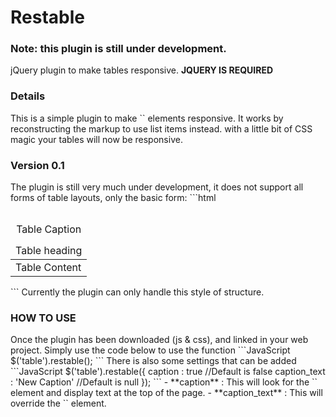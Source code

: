 # Restable
### Note: this plugin is still under development.
jQuery plugin to make tables responsive. **JQUERY IS REQUIRED**

<h3>Details</h3>
This is a simple plugin to make `<table>` elements responsive.
It works by reconstructing the markup to use list items instead. with a little bit of CSS magic your tables will now be responsive.

<h3>Version 0.1</h3>
The plugin is still very much under development, it does not support all forms of table layouts, only the basic form:
```html
<table>
  <caption>Table Caption</caption>
  <thead>
    <tr>
      <td>Table heading</td>
    </tr>
  </thead>
  <tbody>
    <tr>
      <td>Table Content</td>
    </tr>
  </tbody>
</table>
```
Currently the plugin can only handle this style of structure.

<h3>HOW TO USE</h3>
Once the plugin has been downloaded (js & css), and linked in your web project.
Simply use the code below to use the function
```JavaScript
 $('table').restable();
```
There is also some settings that can be added
```JavaScript
 $('table').restable({
  caption : true //Default is false
  caption_text : 'New Caption' //Default is null
 });
```
- **caption** : This will look for the `<caption>` element and display text at the top of the page.
- **caption_text** : This will override the `<caption>` element.
